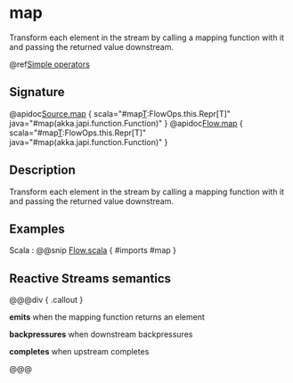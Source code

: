 # map

Transform each element in the stream by calling a mapping function with it and passing the returned value downstream.

@ref[Simple operators](../index.md#simple-operators)

## Signature

@apidoc[Source.map](Source) { scala="#map[T](f:Out=&gt;T):FlowOps.this.Repr[T]" java="#map(akka.japi.function.Function)" }
@apidoc[Flow.map](Flow) { scala="#map[T](f:Out=&gt;T):FlowOps.this.Repr[T]" java="#map(akka.japi.function.Function)" }

## Description

Transform each element in the stream by calling a mapping function with it and passing the returned value downstream.

## Examples

Scala
:  @@snip [Flow.scala](/akka-docs/src/test/scala/docs/stream/operators/Map.scala) { #imports #map }

## Reactive Streams semantics

@@@div { .callout }

**emits** when the mapping function returns an element

**backpressures** when downstream backpressures

**completes** when upstream completes

@@@
